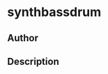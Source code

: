 # synthbassdrum

## Author

<!-- Insert Your Name Here -->

## Description

<!-- Describe your example here -->
